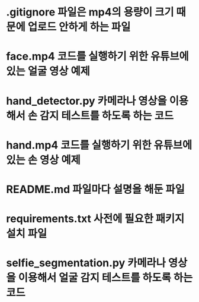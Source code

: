 # .gitignore 파일은 mp4의 용량이 크기 때문에 업로드 안하게 하는 파일

# face.mp4 코드를 실행하기 위한 유튜브에 있는 얼굴 영상 예제

# hand_detector.py 카메라나 영상을 이용해서 손 감지 테스트를 하도록 하는 코드

# hand.mp4 코드를 실행하기 위한 유튜브에 있는 손 영상 예제

# README.md 파일마다 설명을 해둔 파일

# requirements.txt 사전에 필요한 패키지 설치 파일

# selfie_segmentation.py 카메라나 영상을 이용해서 얼굴 감지 테스트를 하도록 하는 코드